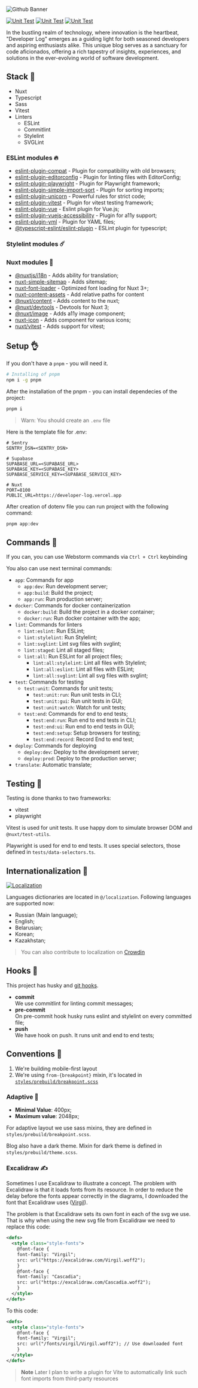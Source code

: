 ![Github Banner](https://github.com/developer-log/blog/assets/101672047/3e31b542-9423-4374-b2ab-e3a8c1d86171)

<p align="left">
  <a href="https://github.com/developer-log/blog/actions/workflows/build.yml" target="_blank"><img src="https://github.com/developer-log/blog/actions/workflows/build.yml/badge.svg" alt="Unit Test" /></a>
  <a href="https://github.com/developer-log/blog/actions/workflows/unit.yml" target="_blank"><img src="https://github.com/developer-log/blog/actions/workflows/unit.yml/badge.svg" alt="Unit Test" /></a>
  <a href="https://github.com/developer-log/blog/actions/workflows/lint.yml" target="_blank"><img src="https://github.com/developer-log/blog/actions/workflows/lint.yml/badge.svg" alt="Unit Test" /></a>
</p>

In the bustling realm of technology, where innovation is the heartbeat, "Developer Log" emerges as a guiding light for both seasoned developers and aspiring enthusiasts alike. This unique blog serves as a sanctuary for code aficionados, offering a rich tapestry of insights, experiences, and solutions in the ever-evolving world of software development.

## Stack 🥸
- Nuxt
- Typescript
- Sass
- Vitest
- Linters
  - ESLint
  - Commitlint
  - Stylelint
  - SVGLint

### ESLint modules 🔥
- [eslint-plugin-compat](https://github.com/amilajack/eslint-plugin-compat) - Plugin for compatibility with old browsers;
- [eslint-plugin-editorconfig](https://www.npmjs.com/package/eslint-plugin-editorconfig) - Plugin for linting files with EditorConfig;
- [eslint-plugin-playwright](https://github.com/playwright-community/eslint-plugin-playwright) - Plugin for Playwright framework;
- [eslint-plugin-simple-import-sort](https://github.com/lydell/eslint-plugin-simple-import-sort) - Plugin for sorting imports;
- [eslint-plugin-unicorn](https://github.com/sindresorhus/eslint-plugin-unicorn) - Powerful rules for strict code;
- [eslint-plugin-vitest](https://github.com/veritem/eslint-plugin-vitest) - Plugin for vitest testing framework;
- [eslint-plugin-vue](https://eslint.vuejs.org) - Eslint plugin for Vue.js;
- [eslint-plugin-vuejs-accessibility](https://vue-a11y.github.io/eslint-plugin-vuejs-accessibility/) - Plugin for a11y support;
- [eslint-plugin-yml](https://www.npmjs.com/package/eslint-plugin-yml) - Plugin for YAML files;
- [@typescript-eslint/eslint-plugin](https://typescript-eslint.io) - ESLint plugin for typescript;

### Stylelint modules ☄️
### Nuxt modules 💫
- [@nuxtjs/i18n](https://nuxt.com/modules/i18n) - Adds ability for translation;
- [nuxt-simple-sitemap](https://nuxt.com/modules/simple-sitemap) - Adds sitemap;
- [nuxt-font-loader](https://www.npmjs.com/package/nuxt-font-loader) - Optimized font loading for Nuxt 3+;
- [nuxt-content-assets](https://nuxt.com/modules/content-assets) - Add relative paths for content
- [@nuxt/content](https://content.nuxtjs.org) - Adds content to the nuxt;
- [@nuxt/devtools](https://nuxt.com/modules/devtools) - Devtools for Nuxt 3;
- [@nuxt/image](https://nuxt.com/modules/image) - Adds a11y image component;
- [nuxt-icon](https://nuxt.com/modules/icon) - Adds component for various icons;
- [nuxt/vitest](https://nuxt.com/modules/vitest) - Adds support for vitest;

## Setup 👌
If you don't have a `pnpm` - you will need it.

```bash
# Installing of pnpm
npm i -g pnpm
```

After the installation of the pnpm - you can install dependecies of the project:

```bash
pnpm i
```

> Warn:
> You should create an `.env` file

Here is the template file for .env:

```dotenv
# Sentry
SENTRY_DSN=<SENTRY_DSN>

# Supabase
SUPABASE_URL=<SUPABASE_URL>
SUPABASE_KEY=<SUPABASE_KEY>
SUPABASE_SERVICE_KEY=<SUPABASE_SERVICE_KEY>

# Nuxt
PORT=8100
PUBLIC_URL=https://developer-log.vercel.app
```

After creation of dotenv file you can run project with the following command:

```bash
pnpm app:dev
```
## Commands 🙌
If you can, you can use Webstorm commands via `Ctrl + Ctrl` keybinding

You also can use next terminal commands:

- `app`: Commands for app
    - `app:dev`: Run development server;
    - `app:build`: Build the project;
    - `app:run`: Run production server;
- `docker`: Commands for docker containerization
  - `docker:build`: Build the project in a docker container;
  - `docker:run`: Run docker container with the app;
- `lint`: Commands for linters
  - `lint:eslint`: Run ESLint;
  - `lint:stylelint`: Run Stylelint;
  - `lint:svglint`: Lint svg files with svglint;
  - `lint:staged`: Lint all staged files;
  - `lint:all`: Run ESLint for all project files;
    - `lint:all:stylelint`: Lint all files with Stylelint;
    - `lint:all:eslint`: Lint all files with ESLint;
    - `lint:all:svglint`: Lint all svg files with svglint;
- `test`: Commands for testing
  - `test:unit`: Commands for unit tests;
    - `test:unit:run`: Run unit tests in CLI;
    - `test:unit:gui`: Run unit tests in GUI;
    - `test:unit:watch`: Watch for unit tests;
  - `test:end`: Commands for end to end tests;
    - `test:end:run`: Run end to end tests in CLI;
    - `test:end:ui`: Run end to end tests in GUI;
    - `test:end:setup`: Setup browsers for testing;
    - `test:end:record`: Record End to end test;
- `deploy`: Commands for deploying
  - `deploy:dev`: Deploy to the development server;
  - `deploy:prod`: Deploy to the production server;
- `translate`: Automatic translate;

## Testing 🥰
Testing is done thanks to two frameworks:
- vitest
- playwright

Vitest is used for unit tests. It use happy dom to simulate browser DOM and
`@nuxt/test-utils`.

Playwright is used for end to end tests. It uses special selectors, those defined in `tests/data-selectors.ts`.

## Internationalization 👅
<p align="left">
  <a href="https://crowdin.com/project/developer-log"><img src="https://badges.crowdin.net/developer-log/localized.svg" alt="Localization" /></a>
</p>

Languages dictionaries are located in `@/localization`. Following languages are supported now:

- Russian (Main language);
- English;
- Belarusian;
- Korean;
- Kazakhstan;

> You can also contribute to localization on [Crowdin](https://crowdin.com/project/developer-log)

## Hooks 🤞
This project has husky and [git hooks](https://gist.github.com/tokiory/5b99a68523065d86a218797d349fbbbd).

- **commit** \
  We use commitlint for linting commit messages;
- **pre-commit** \
  On pre-commit hook husky runs eslint and stylelint on every committed file;
- **push** \
  We have hook on push. It runs unit and end to end tests;


## Conventions 🤝

1. We're building mobile-first layout
2. We're using `from-{breakpoint}` mixin, it's located in [`styles/prebuild/breakpoint.scss`](styles/prebuild/breakpoint.scss)

### Adaptive 🤳
- **Minimal Value**: 400px;
- **Maximum value**: 2048px;

For adaptive layout we use sass mixins, they are defined in `styles/prebuild/breakpoint.scss`.

Blog also have a dark theme. Mixin for dark theme is defined in `styles/prebuild/theme.scss`.


### Excalidraw ✍️
Sometimes I use Excalidraw to illustrate a concept. The problem with Excalidraw is that it loads fonts from its resource.
In order to reduce the delay before the fonts appear correctly in the diagrams,
I downloaded the font that Excalidraw uses ([Virgil](https://virgil.excalidraw.com/)).

The problem is that Excalidraw sets its own font in each of the svg we use.
That is why when using the new svg file from Excalidraw we need to replace this code:

```svg
<defs>
  <style class="style-fonts">
    @font-face {
    font-family: "Virgil";
    src: url("https://excalidraw.com/Virgil.woff2");
    }
    @font-face {
    font-family: "Cascadia";
    src: url("https://excalidraw.com/Cascadia.woff2");
    }
  </style>
</defs>
```

To this code:

```svg
<defs>
  <style class="style-fonts">
    @font-face {
    font-family: "Virgil";
    src: url("/fonts/virgil/Virgil.woff2"); // Use downloaded font
    }
  </style>
</defs>
```

> **Note**
> Later I plan to write a plugin for Vite to automatically link such font imports from third-party resources
